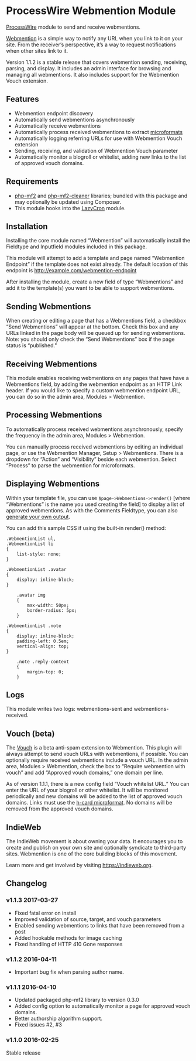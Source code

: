 # ProcessWire Webmention Module

[ProcessWire](http://processwire.com) module to send and receive webmentions.

[Webmention](http://webmention.net) is a simple way to notify any URL when you link to it on your site. From the receiver’s perspective, it’s a way to request notifications when other sites link to it.

Version 1.1.2 is a stable release that covers webmention sending, receiving, parsing, and display. It includes an admin interface for browsing and managing all webmentions. It also includes support for the Webmention Vouch extension.

## Features
* Webmention endpoint discovery
* Automatically send webmentions asynchronously
* Automatically receive webmentions
* Automatically process received webmentions to extract [microformats](http://microformats.org)
* Automatically logging referring URLs for use with Webmention Vouch extension
* Sending, receiving, and validation of Webmention Vouch parameter
* Automatically monitor a blogroll or whitelist, adding new links to the list of approved vouch domains.

## Requirements
* [php-mf2](https://github.com/indieweb/php-mf2) and [php-mf2-cleaner](https://github.com/barnabywalters/php-mf-cleaner) libraries; bundled with this package and may optionally be updated using Composer.
* This module hooks into the [LazyCron](http://modules.processwire.com/modules/lazy-cron/) module.

## Installation
Installing the core module named “Webmention” will automatically install the Fieldtype and Inputfield modules included in this package.

This module will attempt to add a template and page named “Webmention Endpoint” if the template does not exist already. The default location of this endpoint is http://example.com/webmention-endpoint

After installing the module, create a new field of type “Webmentions” and add it to the template(s) you want to be able to support webmentions.

## Sending Webmentions
When creating or editing a page that has a Webmentions field, a checkbox “Send Webmentions” will appear at the bottom. Check this box and any URLs linked in the page body will be queued up for sending webmentions. Note: you should only check the “Send Webmentions” box if the page status is “published."

## Receiving Webmentions
This module enables receiving webmentions on any pages that have have a Webmentions field, by adding the webmention endpoint as an HTTP Link header. If you would like to specify a custom webmention endpoint URL, you can do so in the admin area, Modules > Webmention.

## Processing Webmentions
To automatically process received webmentions asynchronously, specify the frequency in the admin area, Modules > Webmention.

You can manually process received webmentions by editing an individual page, or use the Webmention Manager, Setup > Webmentions. There is a dropdown for “Action” and “Visibility” beside each webmention. Select “Process” to parse the webmention for microformats.

## Displaying Webmentions
Within your template file, you can use `$page->Webmentions->render()` [where “Webmentions” is the name you used creating the field] to display a list of approved webmentions. As with the Comments Fieldtype, you can also [generate your own output](https://processwire.com/api/fieldtypes/comments/).

You can add this sample CSS if using the built-in render() method:

```
.WebmentionList ul,
.WebmentionList li
{
	list-style: none;
}

.WebmentionList .avatar
{
	display: inline-block;
}

	.avatar img
	{
		max-width: 50px;
		border-radius: 5px;
	}

.WebmentionList .note
{
	display: inline-block;
	padding-left: 0.5em;
	vertical-align: top;
}

	.note .reply-context
	{
		margin-top: 0;
	}
```


## Logs
This module writes two logs: webmentions-sent and webmentions-received.

## Vouch (beta)
The [Vouch](https://indieweb.org/Vouch) is a beta anti-spam extension to Webmention. This plugin will always attempt to send vouch URLs with webmentions, if possible. You can optionally require received webmentions include a vouch URL. In the admin area, Modules > Webmention, check the box to “Require webmention with vouch” and add “Approved vouch domains,” one domain per line.

As of version 1.1.1, there is a new config field “Vouch whitelist URL.” You can enter the URL of your blogroll or other whitelist. It will be monitored periodically and new domains will be added to the list of approved vouch domains. Links must use the [h-card microformat](http://microformats.org/wiki/h-card). No domains will be removed from the approved vouch domains.

## IndieWeb
The IndieWeb movement is about owning your data. It encourages you to create and publish on your own site and optionally syndicate to third-party sites. Webmention is one of the core building blocks of this movement.

Learn more and get involved by visiting <https://indieweb.org>.

## Changelog
### v1.1.3 2017-03-27
- Fixed fatal error on install
- Improved validation of source, target, and vouch parameters
- Enabled sending webmentions to links that have been removed from a post
- Added hookable methods for image caching
- Fixed handling of HTTP 410 Gone responses

### v1.1.2 2016-04-11
- Important bug fix when parsing author name.

### v1.1.1 2016-04-10
- Updated packaged php-mf2 library to version 0.3.0
- Added config option to automatically monitor a page for approved vouch domains.
- Better authorship algorithm support.
- Fixed issues #2, #3

### v1.1.0 2016-02-25
Stable release
